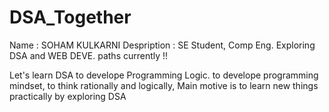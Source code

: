 # DSA_Together

Name : SOHAM KULKARNI
Despription : SE Student, Comp Eng.
              Exploring DSA and WEB DEVE. paths currently !!
              
              
Let's learn DSA to develope Programming Logic.
to develope programming mindset,
to think rationally and logically,
Main motive is to learn new things practically by exploring DSA
